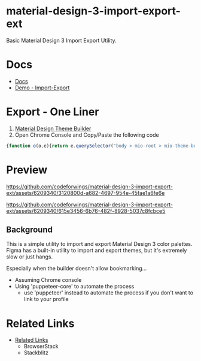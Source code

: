 # material-design-3-import-export-ext
Basic Material Design 3 Import Export Utility.
# Docs
* [Docs](https://codeforwings.github.io/material-design-3-import-export-ext/)
* [Demo - Import-Export](https://codeforwings.github.io/material-design-3-import-export-ext/demo.html)
<!--
* [Live Demo BrowserStack](https://automate.browserstack.com/dashboard/v2/public-build/VWthWVl2ZUZxc1VHcHdRaFRPRkMyZDM1ZFhna3pZUEF3dE1KS090OGJSYmtUWFgva01TVHA0blE4ajFicTVxM3BtRzJhd01VaXJFa1kwN1hCS0oxWnc9PS0tZlVNM0ZRS2F0UkZPOVJuUER2WnJwUT09--44835d1c307a4abbcbf6f94120ff51b3b569da35)
* [video.mp4](docs%2Fsrc%2Fpublic%2FpuppJsonReplay%2Fvideo-ac5feafecf40ecdd00dadd4f45403dd8123acc56.mp4) -->
# Export - One Liner
1. [Material Design Theme Builder](https://m3.material.io/theme-builder#/custom?primary=#cba642)
2. Open Chrome Console and Copy/Paste the following code
```js
{function o(o,e){return e.querySelector("body > mio-root > mio-theme-builder > theme-builder").shadowRoot.querySelector("main > root-page > custom-base").shadowRoot.querySelector("main > section.options > article > div:nth-child(2) > core-colors").shadowRoot.querySelector(`section > div.colors > div:nth-child(${o}) > core-color-input`).shadowRoot.querySelector("#root > color-input").shadowRoot.querySelector("div").getAttribute("style").match(/--value: (.+?);/)[1]}let e=[{key:"primary",i:1},{key:"secondary",i:2},{key:"tertiary",i:3},{key:"neutral",i:4}];var t={};for(let{key:r,i:i}of e){let l=o(i,document);t[r]=l}t;}
```
<!-- * [Export Details](https://codeforwings.github.io/material-design-3-import-export-ext/demo.html#export) -->

# Preview
https://github.com/codeforwings/material-design-3-import-export-ext/assets/6209340/3120800d-a682-4697-954e-45fae1a6fe6e

https://github.com/codeforwings/material-design-3-import-export-ext/assets/6209340/615e3456-6b76-482f-8928-5037c8fcbce5




## Background
This is a simple utility to import and export Material Design 3 color palettes.
Figma has a built-in utility to import and export themes, but it's extremely slow or just hangs.

Especially when the builder doesn't allow bookmarking...

* Assuming Chrome console
* Using 'puppeteer-core' to automate the process
  * use 'puppeteer' instead to automate the process if you don't want to link to your profile

<!-- todo add back the rest -->
# Related Links
* [Related Links](https://codeforwings.github.io/material-design-3-import-export-ext/demo.html#related-links)
  * BrowserStack
  <!-- * https://automate.browserstack.com/dashboard/v2/public-build/dWxIUFBMNG9hOFI3ZkFNano4bERUd1dvTGJPTmZBMlViVFp1ZjM3M1NFVlVISmxTcEQ3QzB2bmIrLzBEcGUvSE11dmJSZTRKUy9ZcjM1dkFLUjZRT0E9PS0tdFY4N3VNWmdxcmZwNW9DVmswc0lkdz09--c2a743318608e93d35f686e906d4edefb5ad04d0 -->
  * Stackblitz
  <!-- * https://stackblitz.com/ -->



<!-- # Misc. Snippets

## Copy to clipboard
```js
/* For console copy, need to copy from dom */
// Create a new textarea element
const textarea = document.createElement('textarea');
textarea.value = "someText";

// Append the textarea to the page
document.body.appendChild(textarea);

// Select the text within the textarea
textarea.select();

// Copy the selected text to the clipboard
document.execCommand('copy');
``` -->

